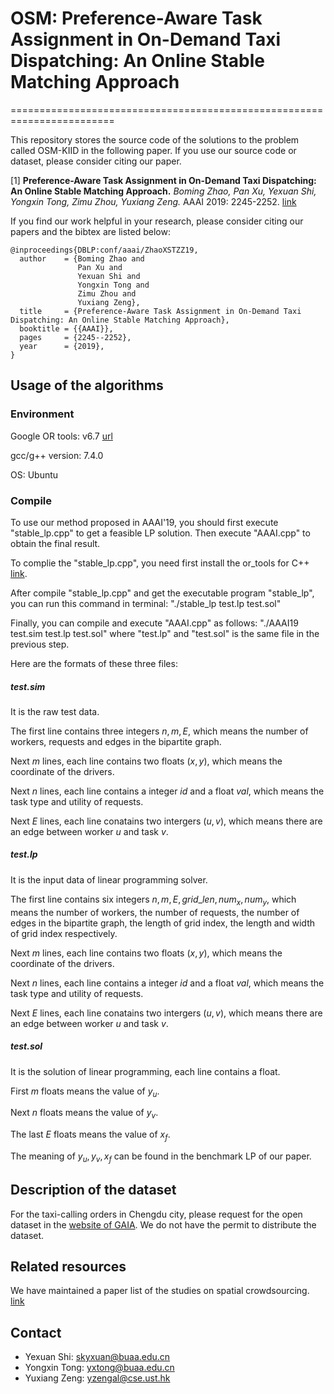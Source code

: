 # OSM: Preference-Aware Task Assignment in On-Demand Taxi Dispatching: An Online Stable Matching Approach
========================================================================

This repository stores the source code of the solutions to the problem called OSM-KIID in the following paper.
If you use our source code or dataset, please consider citing our paper.

[1] **Preference-Aware Task Assignment in On-Demand Taxi Dispatching: An Online Stable Matching Approach.**
*Boming Zhao, Pan Xu, Yexuan Shi, Yongxin Tong, Zimu Zhou, Yuxiang Zeng.* AAAI 2019: 2245-2252. [link](https://doi.org/10.1609/aaai.v33i01.33012245)

If you find our work helpful in your research, please consider citing our papers and the bibtex are listed below:
```  
@inproceedings{DBLP:conf/aaai/ZhaoXSTZZ19,
  author    = {Boming Zhao and
               Pan Xu and
               Yexuan Shi and
               Yongxin Tong and
               Zimu Zhou and
               Yuxiang Zeng},
  title     = {Preference-Aware Task Assignment in On-Demand Taxi Dispatching: An Online Stable Matching Approach},
  booktitle = {{AAAI}},
  pages     = {2245--2252},
  year      = {2019},
}
```

Usage of the algorithms
---------------

### Environment

Google OR tools: v6.7 [url](https://developers.google.com/optimization/install/cpp/)

gcc/g++ version: 7.4.0 

OS: Ubuntu


### Compile

To use our method proposed in AAAI'19, you should first execute "stable_lp.cpp" to get a feasible LP solution. Then execute "AAAI.cpp" to obtain the final result.

To complie the "stable_lp.cpp", you need first install the or_tools for C++ [link](https://developers.google.com/optimization/install/cpp/).

After compile "stable_lp.cpp" and get the executable program "stable_lp", you can run this command in terminal: "./stable_lp test.lp test.sol"

Finally, you can compile and execute "AAAI.cpp" as follows: "./AAAI19 test.sim test.lp test.sol" where "test.lp" and "test.sol" is the same file in the previous step.

Here are the formats of these three files: 

##### test.sim

It is the raw test data.

The first line contains three integers $n, m, E$, which means the number of workers, requests and edges in the bipartite graph.

Next $m$ lines, each line contains two floats $(x, y)$, which means the coordinate of the drivers.

Next $n$ lines, each line contains a integer $id$ and a float $val$, which means the task type and utility of requests.

Next $E$ lines, each line conatains two intergers $(u, v)$, which means there are an edge between worker $u$ and task $v$. 

##### test.lp

It is the input data of linear programming solver.

The first line contains six integers $n, m, E, grid\_len, num_x, num_y$, which means the number of workers, the number of requests, the number of edges in the bipartite graph, the length of grid index, the length and width of grid index respectively.

Next $m$ lines, each line contains two floats $(x, y)$, which means the coordinate of the drivers.

Next $n$ lines, each line contains a integer $id$ and a float $val$, which means the task type and utility of requests.

Next $E$ lines, each line conatains two intergers $(u, v)$, which means there are an edge between worker $u$ and task $v$. 

##### test.sol

It is the solution of linear programming, each line contains a float.

First $m$ floats means the value of $y_u$.

Next $n$ floats means the value of $y_v$.

The last $E$ floats means the value of $x_f$.

The meaning of $y_u, y_v, x_f$ can be found in the benchmark LP of our paper.
 

Description of the dataset
------------
For the taxi-calling orders in Chengdu city, please request for the open dataset in the [website of GAIA](https://outreach.didichuxing.com/research/opendata/).
We do not have the permit to distribute the dataset.
 
Related resources
------------------------
We have maintained a paper list of the studies on spatial crowdsourcing. [link](https://github.com/BUAA-BDA/SpatialCrowdsourcing-Survey)
 
 
Contact
------------
- Yexuan Shi: skyxuan@buaa.edu.cn
- Yongxin Tong: yxtong@buaa.edu.cn
- Yuxiang Zeng: yzengal@cse.ust.hk
